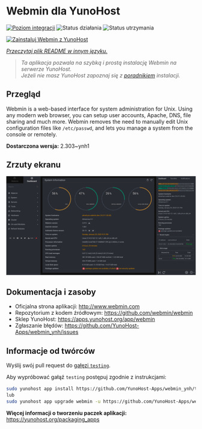 <!--
To README zostało automatycznie wygenerowane przez <https://github.com/YunoHost/apps/tree/master/tools/readme_generator>
Nie powinno być ono edytowane ręcznie.
-->

# Webmin dla YunoHost

[![Poziom integracji](https://apps.yunohost.org/badge/integration/webmin)](https://ci-apps.yunohost.org/ci/apps/webmin/)
![Status działania](https://apps.yunohost.org/badge/state/webmin)
![Status utrzymania](https://apps.yunohost.org/badge/maintained/webmin)

[![Zainstaluj Webmin z YunoHost](https://install-app.yunohost.org/install-with-yunohost.svg)](https://install-app.yunohost.org/?app=webmin)

*[Przeczytaj plik README w innym języku.](./ALL_README.md)*

> *Ta aplikacja pozwala na szybką i prostą instalację Webmin na serwerze YunoHost.*  
> *Jeżeli nie masz YunoHost zapoznaj się z [poradnikiem](https://yunohost.org/install) instalacji.*

## Przegląd

Webmin is a web-based interface for system administration for Unix. Using any modern web browser, you can setup user accounts, Apache, DNS, file sharing and much more. Webmin removes the need to manually edit Unix configuration files like `/etc/passwd`, and lets you manage a system from the console or remotely.

**Dostarczona wersja:** 2.303~ynh1

## Zrzuty ekranu

![Zrzut ekranu z Webmin](./doc/screenshots/screenshot.png)

## Dokumentacja i zasoby

- Oficjalna strona aplikacji: <http://www.webmin.com>
- Repozytorium z kodem źródłowym: <https://github.com/webmin/webmin>
- Sklep YunoHost: <https://apps.yunohost.org/app/webmin>
- Zgłaszanie błędów: <https://github.com/YunoHost-Apps/webmin_ynh/issues>

## Informacje od twórców

Wyślij swój pull request do [gałęzi `testing`](https://github.com/YunoHost-Apps/webmin_ynh/tree/testing).

Aby wypróbować gałąź `testing` postępuj zgodnie z instrukcjami:

```bash
sudo yunohost app install https://github.com/YunoHost-Apps/webmin_ynh/tree/testing --debug
lub
sudo yunohost app upgrade webmin -u https://github.com/YunoHost-Apps/webmin_ynh/tree/testing --debug
```

**Więcej informacji o tworzeniu paczek aplikacji:** <https://yunohost.org/packaging_apps>
